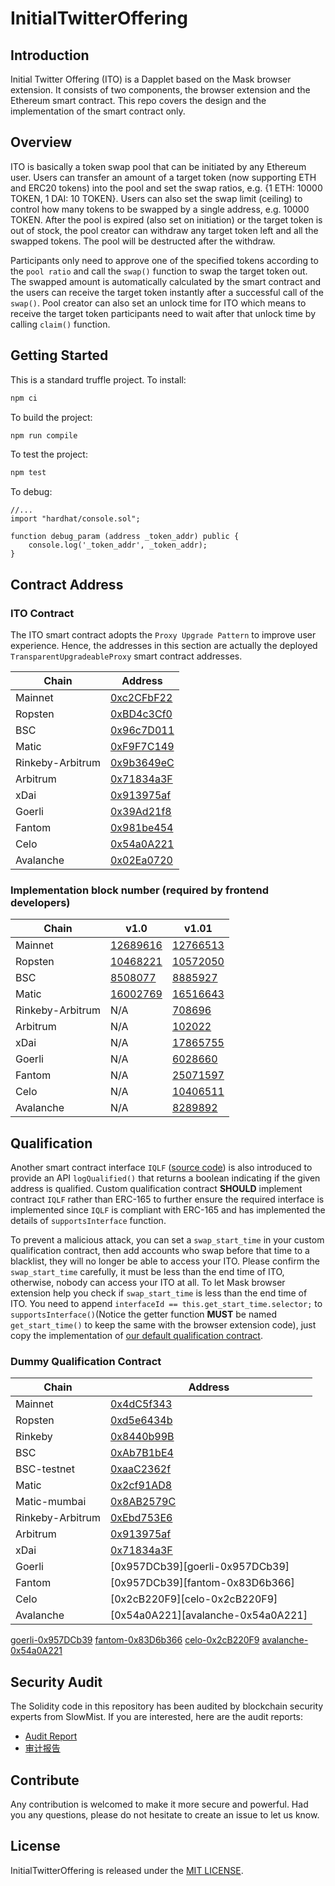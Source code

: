 # InitialTwitterOffering

## Introduction

Initial Twitter Offering (ITO) is a Dapplet based on the Mask browser extension. It consists of two components, the browser extension and the Ethereum smart contract. This repo covers the design and the implementation of the smart contract only.

## Overview

ITO is basically a token swap pool that can be initiated by any Ethereum user. Users can transfer an amount of a target token (now supporting ETH and ERC20 tokens) into the pool and set the swap ratios, e.g. {1 ETH: 10000 TOKEN, 1 DAI: 10 TOKEN}. Users can also set the swap limit (ceiling) to control how many tokens to be swapped by a single address, e.g. 10000 TOKEN. After the pool is expired (also set on initiation) or the target token is out of stock, the pool creator can withdraw any target token left and all the swapped tokens. The pool will be destructed after the withdraw.

Participants only need to approve one of the specified tokens according to the `pool ratio` and call the `swap()` function to swap the target token out. The swapped amount is automatically calculated by the smart contract and the users can receive the target token instantly after a successful call of the `swap()`. Pool creator can also set an unlock time for ITO which means to receive the target token participants need to wait after that unlock time by calling `claim()` function.

## Getting Started

This is a standard truffle project.
To install:

```bash
npm ci
```

To build the project:

```bash
npm run compile
```

To test the project:

```bash
npm test
```

To debug:

```solidity
//...
import "hardhat/console.sol";

function debug_param (address _token_addr) public {
    console.log('_token_addr', _token_addr);
}
```

## Contract Address

### ITO Contract

The ITO smart contract adopts the `Proxy Upgrade Pattern` to improve user experience. Hence, the addresses in this section are actually the deployed `TransparentUpgradeableProxy` smart contract addresses.

| Chain            | Address                                                                                                        |
| ---------------- | -------------------------------------------------------------------------------------------------------------- |
| Mainnet          | [0xc2CFbF22](https://etherscan.io/address/0xc2CFbF22d6Dc87D0eE18d38d73733524c109Ff46)                          |
| Ropsten          | [0xBD4c3Cf0](https://ropsten.etherscan.io/address/0xBD4c3Cf084B6F4d25430Ee5d44436e860Cc58Ee4)                  |
| BSC              | [0x96c7D011](https://bscscan.com/address/0x96c7D011cdFD467f551605f0f5Fce279F86F4186)                           |
| Matic            | [0xF9F7C149](https://polygonscan.com/address/0xF9F7C1496c21bC0180f4B64daBE0754ebFc8A8c0)                       |
| Rinkeby-Arbitrum | [0x9b3649eC](https://rinkeby-explorer.arbitrum.io/address/0x9b3649eC8C9f68484acC76D437B145a4e58Bf2A2)          |
| Arbitrum         | [0x71834a3F](https://explorer.arbitrum.io/address/0x71834a3FDeA3E70F14a93ED85c6be70925D0CAd9)                  |
| xDai             | [0x913975af](https://blockscout.com/xdai/mainnet/address/0x913975af2Bb8a6Be4100D7dc5e9765B77F6A5d6c/contracts) |
| Goerli           | [0x39Ad21f8](https://goerli.etherscan.io/address/0x39Ad21f89560D16b30652D5991915e78a8265aeF)                   |
| Fantom           | [0x981be454](https://ftmscan.com/address/0x981be454a930479d92C91a0092D204b64845A5D6)                           |
| Celo             | [0x54a0A221](https://explorer.celo.org/address/0x54a0A221C25Fc0a347EC929cFC5db0be17fA2a2B/transactions)        |
| Avalanche        | [0x02Ea0720](https://snowtrace.io/address/0x02Ea0720254F7fa4eca7d09A1b9C783F1020EbEF)        |

### Implementation block number (required by frontend developers)

| Chain            | v1.0                               | v1.01                               |
| ---------------- | ---------------------------------- | ----------------------------------- |
| Mainnet          | [12689616][mainnet-block-12689616] | [12766513][mainnet-block-12766513]  |
| Ropsten          | [10468221][ropsten-block-10468221] | [10572050][ropsten-block-10572050]  |
| BSC              | [8508077][bsc-block-8508077]       | [8885927][bsc-block-8885927]        |
| Matic            | [16002769][polygon-block-16002769] | [16516643][polygon-block-16516643 ] |
| Rinkeby-Arbitrum | N/A                                | [708696][rinkeby-arbitrum-708696 ]  |
| Arbitrum         | N/A                                | [102022][arbitrum-102022 ]          |
| xDai             | N/A                                | [17865755][xdai-17865755 ]          |
| Goerli           | N/A                                | [6028660][goerli-6028660 ]          |
| Fantom           | N/A                                | [25071597][fantom-25071597 ]        |
| Celo             | N/A                                | [10406511][celo-10406511 ]          |
| Avalanche        | N/A                                | [8289892][avalanche-8289892 ]       |

[mainnet-block-12689616]: https://etherscan.io/block/12689616
[ropsten-block-10468221]: https://ropsten.etherscan.io/block/10468221
[bsc-block-8508077]: https://bscscan.com/block/8508077
[polygon-block-16002769 ]: https://polygonscan.com/block/16002769

[mainnet-block-12766513]: https://etherscan.io/block/12766513
[ropsten-block-10572050]: https://ropsten.etherscan.io/block/10572050
[bsc-block-8885927]: https://bscscan.com/block/8885927
[polygon-block-16516643]: https://polygonscan.com/block/16516643
[rinkeby-arbitrum-708696]: https://rinkeby-explorer.arbitrum.io/block/708696
[arbitrum-102022]: https://explorer.arbitrum.io/block/102022
[xdai-17865755]: https://blockscout.com/xdai/mainnet/blocks/17865755/transactions
[goerli-6028660]: https://goerli.etherscan.io/block/6028660
[fantom-25071597]: https://ftmscan.com/block/25071597
[celo-10406511]: https://explorer.celo.org/block/10406511/transactions
[avalanche-8289892]: https://snowtrace.io/block/8289892


## Qualification

Another smart contract interface `IQLF` ([source code](https://github.com/DimensionDev/InitialTwitterOffering/blob/master/contracts/IQLF.sol)) is also introduced to provide an API `logQualified()` that returns a boolean indicating if the given address is qualified. Custom qualification contract **SHOULD** implement contract `IQLF` rather than ERC-165 to further ensure the required interface is implemented since `IQLF` is compliant with ERC-165 and has implemented the details of `supportsInterface` function.

To prevent a malicious attack, you can set a `swap_start_time` in your custom qualification contract, then add accounts who swap before that time to a blacklist, they will no longer be able to access your ITO. Please confirm the `swap_start_time` carefully, it must be less than the end time of ITO, otherwise, nobody can access your ITO at all. To let Mask browser extension help you check if `swap_start_time` is less than the end time of ITO. You need to append `interfaceId == this.get_start_time.selector;` to `supportsInterface()`(Notice the getter function **MUST** be named `get_start_time()` to keep the same with the browser extension code), just copy the implementation of [our default qualification contract](https://github.com/DimensionDev/InitialTwitterOffering/blob/master/contracts/qualification.sol).

### Dummy Qualification Contract

| Chain            | Address                         |
| ---------------- | ------------------------------- |
| Mainnet          | [0x4dC5f343][iqlf-4dc5f343]     |
| Ropsten          | [0xd5e6434b][iqlf-d5e6434b]     |
| Rinkeby          | [0x8440b99B][iqlf-8440b99b]     |
| BSC              | [0xAb7B1bE4][iqlf-ab7b1be4]     |
| BSC-testnet      | [0xaaC2362f][iqlf-aac2362f]     |
| Matic            | [0x2cf91AD8][iqlf-2cf91ad8]     |
| Matic-mumbai     | [0x8AB2579C][iqlf-8ab2579c]     |
| Rinkeby-Arbitrum | [0xEbd753E6][iqlf-Ebd753E6]     |
| Arbitrum         | [0x913975af][iqlf-913975af]     |
| xDai             | [0x71834a3F][iqlf-71834a3F]     |
| Goerli           | [0x957DCb39][goerli-0x957DCb39] |
| Fantom           | [0x957DCb39][fantom-0x83D6b366] |
| Celo             | [0x2cB220F9][celo-0x2cB220F9]   |
| Avalanche        | [0x54a0A221][avalanche-0x54a0A221]   |

[iqlf-4dc5f343]: https://etherscan.io/address/0x4dC5f343Fe57E4fbDA1B454d125D396A3181272c
[iqlf-d5e6434b]: https://ropsten.etherscan.io/address/0xd5e6434bde165062b3d9572DEFd6393c7B3E2902
[iqlf-8440b99b]: https://rinkeby.etherscan.io/address/0x8440b99B1Df5D4B61957c8Ce0a199487Be3De270
[iqlf-ab7b1be4]: https://bscscan.com/address/0xAb7B1bE4233A04e5C43a810E75657ECED8E5463B
[iqlf-aac2362f]: https://testnet.bscscan.com/address/0xaaC2362f2DC523E9B37B1EE2eA57110e1Bd63F59
[iqlf-2cf91ad8]: https://polygonscan.com/address/0x2cf91AD8C175305EBe6970Bd8f81231585EFbd77
[iqlf-8ab2579c]: https://polygon-explorer-mumbai.chainstacklabs.com/address/0x8AB2579C91E4f1688e1787288d969450BF6d478d
[iqlf-Ebd753E6]: https://rinkeby-explorer.arbitrum.io/address/0xEbd753E66649C824241E63894301BA8Db5DBF5Bb
[iqlf-913975af]: https://explorer.arbitrum.io/address/0x913975af2Bb8a6Be4100D7dc5e9765B77F6A5d6c
[iqlf-71834a3F]: https://blockscout.com/xdai/mainnet/address/0x71834a3FDeA3E70F14a93ED85c6be70925D0CAd9/transactions
[goerli-0x957DCb39](https://goerli.etherscan.io/address/0x957DCb3918E33dD80bd3db193ACb2A90812fE615)
[fantom-0x83D6b366](https://ftmscan.com/address/0x83D6b366f21e413f214EB077D5378478e71a5eD2#code)
[celo-0x2cB220F9](https://explorer.celo.org/address/0x2cB220F925E603A04BEE05F210252120deBA29d7/contracts)
[avalanche-0x54a0A221](https://snowtrace.io/address/0x54a0A221C25Fc0a347EC929cFC5db0be17fA2a2B#code)

## Security Audit

The Solidity code in this repository has been audited by blockchain security experts from SlowMist. If you are interested, here are the audit reports:

- [Audit Report](audits/SlowMist_Audit_Report_English.pdf)
- [审计报告](audits/SlowMist_Audit_Report_Chinese.pdf)

## Contribute

Any contribution is welcomed to make it more secure and powerful. Had you any questions, please do not hesitate to create an issue to let us know.

## License

InitialTwitterOffering is released under the [MIT LICENSE](LICENSE).

